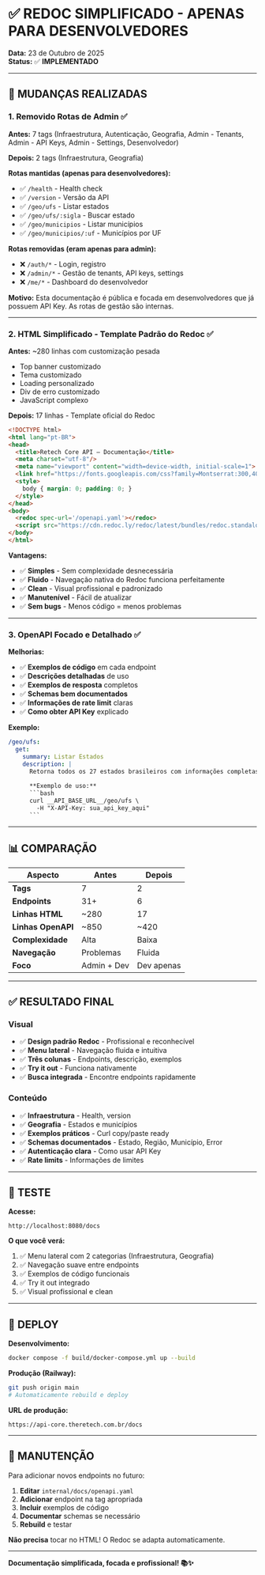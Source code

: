 # ✅ REDOC SIMPLIFICADO - APENAS PARA DESENVOLVEDORES

**Data:** 23 de Outubro de 2025  
**Status:** ✅ **IMPLEMENTADO**

---

## 🎯 **MUDANÇAS REALIZADAS**

### **1. Removido Rotas de Admin** ✅

**Antes:** 7 tags (Infraestrutura, Autenticação, Geografia, Admin - Tenants, Admin - API Keys, Admin - Settings, Desenvolvedor)

**Depois:** 2 tags (Infraestrutura, Geografia)

**Rotas mantidas (apenas para desenvolvedores):**
- ✅ `/health` - Health check
- ✅ `/version` - Versão da API
- ✅ `/geo/ufs` - Listar estados
- ✅ `/geo/ufs/:sigla` - Buscar estado
- ✅ `/geo/municipios` - Listar municípios
- ✅ `/geo/municipios/:uf` - Municípios por UF

**Rotas removidas (eram apenas para admin):**
- ❌ `/auth/*` - Login, registro
- ❌ `/admin/*` - Gestão de tenants, API keys, settings
- ❌ `/me/*` - Dashboard do desenvolvedor

**Motivo:** Esta documentação é pública e focada em desenvolvedores que já possuem API Key. As rotas de gestão são internas.

---

### **2. HTML Simplificado - Template Padrão do Redoc** ✅

**Antes:** ~280 linhas com customização pesada
- Top banner customizado
- Tema customizado
- Loading personalizado
- Div de erro customizado
- JavaScript complexo

**Depois:** 17 linhas - Template oficial do Redoc
```html
<!DOCTYPE html>
<html lang="pt-BR">
<head>
  <title>Retech Core API — Documentação</title>
  <meta charset="utf-8"/>
  <meta name="viewport" content="width=device-width, initial-scale=1">
  <link href="https://fonts.googleapis.com/css?family=Montserrat:300,400,700|Roboto:300,400,700" rel="stylesheet">
  <style>
    body { margin: 0; padding: 0; }
  </style>
</head>
<body>
  <redoc spec-url='/openapi.yaml'></redoc>
  <script src="https://cdn.redoc.ly/redoc/latest/bundles/redoc.standalone.js"></script>
</body>
</html>
```

**Vantagens:**
- ✅ **Simples** - Sem complexidade desnecessária
- ✅ **Fluido** - Navegação nativa do Redoc funciona perfeitamente
- ✅ **Clean** - Visual profissional e padronizado
- ✅ **Manutenível** - Fácil de atualizar
- ✅ **Sem bugs** - Menos código = menos problemas

---

### **3. OpenAPI Focado e Detalhado** ✅

**Melhorias:**
- ✅ **Exemplos de código** em cada endpoint
- ✅ **Descrições detalhadas** de uso
- ✅ **Exemplos de resposta** completos
- ✅ **Schemas bem documentados**
- ✅ **Informações de rate limit** claras
- ✅ **Como obter API Key** explicado

**Exemplo:**
```yaml
/geo/ufs:
  get:
    summary: Listar Estados
    description: |
      Retorna todos os 27 estados brasileiros com informações completas.
      
      **Exemplo de uso:**
      ```bash
      curl __API_BASE_URL__/geo/ufs \
        -H "X-API-Key: sua_api_key_aqui"
      ```
```

---

## 📊 **COMPARAÇÃO**

| Aspecto | Antes | Depois |
|---------|-------|--------|
| **Tags** | 7 | 2 |
| **Endpoints** | 31+ | 6 |
| **Linhas HTML** | ~280 | 17 |
| **Linhas OpenAPI** | ~850 | ~420 |
| **Complexidade** | Alta | Baixa |
| **Navegação** | Problemas | Fluida |
| **Foco** | Admin + Dev | Dev apenas |

---

## ✅ **RESULTADO FINAL**

### **Visual**
- ✅ **Design padrão Redoc** - Profissional e reconhecível
- ✅ **Menu lateral** - Navegação fluida e intuitiva
- ✅ **Três colunas** - Endpoints, descrição, exemplos
- ✅ **Try it out** - Funciona nativamente
- ✅ **Busca integrada** - Encontre endpoints rapidamente

### **Conteúdo**
- ✅ **Infraestrutura** - Health, version
- ✅ **Geografia** - Estados e municípios
- ✅ **Exemplos práticos** - Curl copy/paste ready
- ✅ **Schemas documentados** - Estado, Região, Município, Error
- ✅ **Autenticação clara** - Como usar API Key
- ✅ **Rate limits** - Informações de limites

---

## 🧪 **TESTE**

**Acesse:**
```
http://localhost:8080/docs
```

**O que você verá:**
1. ✅ Menu lateral com 2 categorias (Infraestrutura, Geografia)
2. ✅ Navegação suave entre endpoints
3. ✅ Exemplos de código funcionais
4. ✅ Try it out integrado
5. ✅ Visual profissional e clean

---

## 🚀 **DEPLOY**

**Desenvolvimento:**
```bash
docker compose -f build/docker-compose.yml up --build
```

**Produção (Railway):**
```bash
git push origin main
# Automaticamente rebuild e deploy
```

**URL de produção:**
```
https://api-core.theretech.com.br/docs
```

---

## 📝 **MANUTENÇÃO**

Para adicionar novos endpoints no futuro:

1. **Editar** `internal/docs/openapi.yaml`
2. **Adicionar** endpoint na tag apropriada
3. **Incluir** exemplos de código
4. **Documentar** schemas se necessário
5. **Rebuild** e testar

**Não precisa** tocar no HTML! O Redoc se adapta automaticamente.

---

**Documentação simplificada, focada e profissional! 📚✨**

